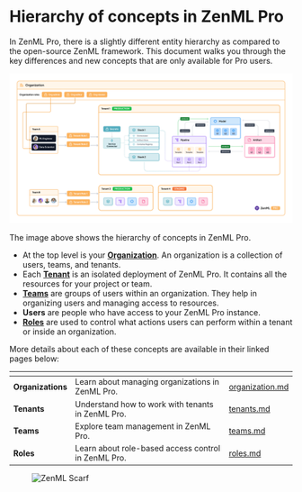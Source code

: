 # Hierarchy of concepts in ZenML Pro

In ZenML Pro, there is a slightly different entity hierarchy as compared to the open-source ZenML
framework. This document walks you through the key differences and new concepts that are only available for Pro users.

![Image showing the entity hierarchy in ZenML Pro](../../.gitbook/assets/org_hierarchy_pro.png)

The image above shows the hierarchy of concepts in ZenML Pro.

- At the top level is your [**Organization**](./organization.md). An organization is a collection of users, teams, and tenants.
- Each [**Tenant**](./tenants.md) is an isolated deployment of ZenML Pro. It contains all the resources for your project or team.
- [**Teams**](./teams.md) are groups of users within an organization. They help in organizing users and managing access to resources.
- **Users** are people who have access to your ZenML Pro instance.
- [**Roles**](./roles.md) are used to control what actions users can perform within a tenant or inside an organization.

More details about each of these concepts are available in their linked pages below:

<table data-card-size="large" data-view="cards"><thead><tr><th></th><th></th><th data-hidden data-card-target data-type="content-ref"></th></tr></thead><tbody><tr><td><strong>Organizations</strong></td><td>Learn about managing organizations in ZenML Pro.</td><td><a href="./organization.md">organization.md</a></td></tr><tr><td><strong>Tenants</strong></td><td>Understand how to work with tenants in ZenML Pro.</td><td><a href="./tenants.md">tenants.md</a></td></tr><tr><td><strong>Teams</strong></td><td>Explore team management in ZenML Pro.</td><td><a href="./teams.md">teams.md</a></td></tr><tr><td><strong>Roles</strong></td><td>Learn about role-based access control in ZenML Pro.</td><td><a href="./roles.md">roles.md</a></td></tr></tbody></table>

<!-- For scarf -->
<figure><img alt="ZenML Scarf" referrerpolicy="no-referrer-when-downgrade" src="https://static.scarf.sh/a.png?x-pxid=f0b4f458-0a54-4fcd-aa95-d5ee424815bc" /></figure>
